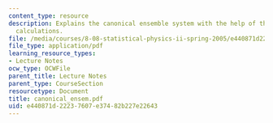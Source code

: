```yaml
---
content_type: resource
description: Explains the canonical ensemble system with the help of theorems and
  calculations.
file: /media/courses/8-08-statistical-physics-ii-spring-2005/e440871d22237607e37482b227e22643_canonical_ensem.pdf
file_type: application/pdf
learning_resource_types:
- Lecture Notes
ocw_type: OCWFile
parent_title: Lecture Notes
parent_type: CourseSection
resourcetype: Document
title: canonical_ensem.pdf
uid: e440871d-2223-7607-e374-82b227e22643
---
```

